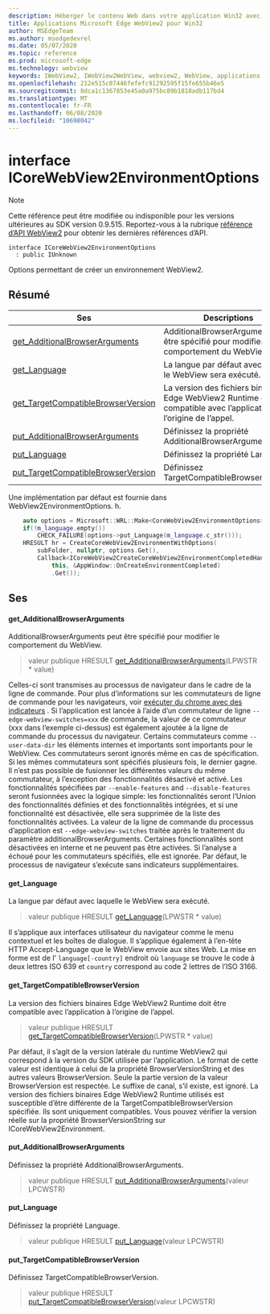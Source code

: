 ```yaml
---
description: Héberger le contenu Web dans votre application Win32 avec le contrôle Microsoft Edge WebView2
title: Applications Microsoft Edge WebView2 pour Win32
author: MSEdgeTeam
ms.author: msedgedevrel
ms.date: 05/07/2020
ms.topic: reference
ms.prod: microsoft-edge
ms.technology: webview
keywords: IWebView2, IWebView2WebView, webview2, WebView, applications Win32, Win32, Edge, ICoreWebView2, ICoreWebView2Controller, contrôle de navigateur, html Edge
ms.openlocfilehash: 212e515c07446fefefc91292595f15fe655b46e5
ms.sourcegitcommit: 8dca1c1367853e45a0a975bc89b1818adb117bd4
ms.translationtype: MT
ms.contentlocale: fr-FR
ms.lasthandoff: 06/08/2020
ms.locfileid: "10698042"
---
```

# interface ICoreWebView2EnvironmentOptions 

> [!NOTE]
> Cette référence peut être modifiée ou indisponible pour les versions ultérieures au SDK version 0.9.515. Reportez-vous à la rubrique [référence d’API WebView2](../../../webview2-api-reference.md) pour obtenir les dernières références d’API.

```
interface ICoreWebView2EnvironmentOptions
  : public IUnknown
```

Options permettant de créer un environnement WebView2.

## Résumé

 Ses                        | Descriptions
--------------------------------|---------------------------------------------
[get_AdditionalBrowserArguments](#get_additionalbrowserarguments) | AdditionalBrowserArguments peut être spécifié pour modifier le comportement du WebView.
[get_Language](#get_language) | La langue par défaut avec laquelle le WebView sera exécuté.
[get_TargetCompatibleBrowserVersion](#get_targetcompatiblebrowserversion) | La version des fichiers binaires Edge WebView2 Runtime doit être compatible avec l’application à l’origine de l’appel.
[put_AdditionalBrowserArguments](#put_additionalbrowserarguments) | Définissez la propriété AdditionalBrowserArguments.
[put_Language](#put_language) | Définissez la propriété Language.
[put_TargetCompatibleBrowserVersion](#put_targetcompatiblebrowserversion) | Définissez TargetCompatibleBrowserVersion.

Une implémentation par défaut est fournie dans WebView2EnvironmentOptions. h.

```cpp
    auto options = Microsoft::WRL::Make<CoreWebView2EnvironmentOptions>();
    if(!m_language.empty())
        CHECK_FAILURE(options->put_Language(m_language.c_str()));
    HRESULT hr = CreateCoreWebView2EnvironmentWithOptions(
        subFolder, nullptr, options.Get(),
        Callback<ICoreWebView2CreateCoreWebView2EnvironmentCompletedHandler>(
            this, &AppWindow::OnCreateEnvironmentCompleted)
            .Get());
```

## Ses

#### get_AdditionalBrowserArguments 

AdditionalBrowserArguments peut être spécifié pour modifier le comportement du WebView.

> valeur publique HRESULT [get_AdditionalBrowserArguments](#get_additionalbrowserarguments)(LPWSTR * value)

Celles-ci sont transmises au processus de navigateur dans le cadre de la ligne de commande. Pour plus d’informations sur les commutateurs de ligne de commande pour les navigateurs, voir [exécuter du chrome avec des indicateurs](https://aka.ms/RunChromiumWithFlags) . Si l’application est lancée à l’aide d’un commutateur de ligne `--edge-webview-switches=xxx` de commande, la valeur de ce commutateur (xxx dans l’exemple ci-dessus) est également ajoutée à la ligne de commande du processus du navigateur. Certains commutateurs comme `--user-data-dir` les éléments internes et importants sont importants pour le WebView. Ces commutateurs seront ignorés même en cas de spécification. Si les mêmes commutateurs sont spécifiés plusieurs fois, le dernier gagne. Il n’est pas possible de fusionner les différentes valeurs du même commutateur, à l’exception des fonctionnalités désactivé et activé. Les fonctionnalités spécifiées par `--enable-features` and `--disable-features` seront fusionnées avec la logique simple: les fonctionnalités seront l’Union des fonctionnalités définies et des fonctionnalités intégrées, et si une fonctionnalité est désactivée, elle sera supprimée de la liste des fonctionnalités activées. La valeur de la ligne de commande du processus d’application est `--edge-webview-switches` traitée après le traitement du paramètre additionalBrowserArguments. Certaines fonctionnalités sont désactivées en interne et ne peuvent pas être activées. Si l’analyse a échoué pour les commutateurs spécifiés, elle est ignorée. Par défaut, le processus de navigateur s’exécute sans indicateurs supplémentaires.

#### get_Language 

La langue par défaut avec laquelle le WebView sera exécuté.

> valeur publique HRESULT [get_Language](#get_language)(LPWSTR * value)

Il s’applique aux interfaces utilisateur du navigateur comme le menu contextuel et les boîtes de dialogue. Il s’applique également à l’en-tête HTTP Accept-Language que le WebView envoie aux sites Web. La mise en forme est de l' `language[-country]` endroit où `language` se trouve le code à deux lettres ISO 639 et `country` correspond au code 2 lettres de l’ISO 3166.

#### get_TargetCompatibleBrowserVersion 

La version des fichiers binaires Edge WebView2 Runtime doit être compatible avec l’application à l’origine de l’appel.

> valeur publique HRESULT [get_TargetCompatibleBrowserVersion](#get_targetcompatiblebrowserversion)(LPWSTR * value)

Par défaut, il s’agit de la version latérale du runtime WebView2 qui correspond à la version du SDK utilisée par l’application. Le format de cette valeur est identique à celui de la propriété BrowserVersionString et des autres valeurs BrowserVersion. Seule la partie version de la valeur BrowserVersion est respectée. Le suffixe de canal, s’il existe, est ignoré. La version des fichiers binaires Edge WebView2 Runtime utilisés est susceptible d’être différente de la TargetCompatibleBrowserVersion spécifiée. Ils sont uniquement compatibles. Vous pouvez vérifier la version réelle sur la propriété BrowserVersionString sur ICoreWebView2Environment.

#### put_AdditionalBrowserArguments 

Définissez la propriété AdditionalBrowserArguments.

> valeur publique HRESULT [put_AdditionalBrowserArguments](#put_additionalbrowserarguments)(valeur LPCWSTR)

#### put_Language 

Définissez la propriété Language.

> valeur publique HRESULT [put_Language](#put_language)(valeur LPCWSTR)

#### put_TargetCompatibleBrowserVersion 

Définissez TargetCompatibleBrowserVersion.

> valeur publique HRESULT [put_TargetCompatibleBrowserVersion](#put_targetcompatiblebrowserversion)(valeur LPCWSTR)

